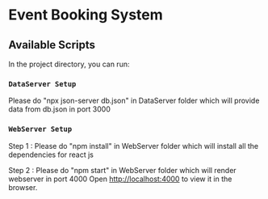 # Event Booking System

## Available Scripts

In the project directory, you can run:

### `DataServer Setup`

Please do "npx json-server db.json" in DataServer folder which will provide data from db.json in port 3000<br />

### `WebServer Setup`

Step 1 : Please do "npm install" in  WebServer folder which will install all the dependencies for react js

Step 2 : Please do "npm start" in  WebServer folder which will render webserver in port 4000
Open [http://localhost:4000](http://localhost:4000) to view it in the browser.<br/>

